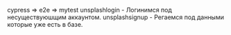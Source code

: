 cypress => e2e => mytest
unsplashlogin - Логинимся под несуществуюшщим аккаунтом.
unsplashsignup - Регаемся под данными которые уже есть в базе.
